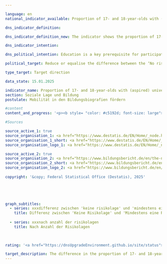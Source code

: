 ```yaml
---

language: en        
national_indicator_available: Proportion of 17- and 18-year-olds with (aspired) university entrance qualification        

dns_indicator_definition:         

dns_indicator_definition_new: The indicator shows the proportion of 17- and 18-year-olds who attend a grammar school or a vocational school leading to a higher education entrance qualification or who have already achieved a higher education entrance qualification, out of all 17- and 18-year-olds. It shows the difference between the corresponding proportions of 17- and 18-year-olds with ‘No risk situation’ and 17- and 18-year-olds with ‘At least one risk situation’. The three risk situations are the social risk situation, the risk situation of formally low-qualified parents and the financial risk situation.        

dns_indicator_intention:         

dns_political_intention: Education is a key prerequisite for participation, prosperity and economic and social development. A reduced influence of social background on the educational path of children and young people is an indicator of equal opportunities in the education system.        

political_target: Reduce or equalise the difference between the ‘No risk situation’ and ‘At least one risk situation’ groups        

type_target: Target direction        

data_state: 15.01.2025        

indicator_name: Proportion of 17- and 18-year-olds with (aspired) university entrance qualification        
section: Soziale Lage und Bildung        
postulate: Mobilität in den Bildungsbiografien fördern        

#content         
content_and_progress: '<p><b style= "color: #c5192d; font-size: large">4.3.b Anteil der 17- und 18-Jährigen mit (angestrebter) Studienberechtigung</b><br><br><b>Content and Methodology</b><br><br>This indicator measures the proportion of 17- and 18-year-olds who have or are pursuing higher education entrance qualifications. The latter includes 17- and 18-year-olds who attend a grammar school (Gymnasium) or vocational school leading to higher education entrance qualifications (Hochschulreife) or a university of applied sciences entrance qualification.<br><br>The indicator distinguishes between 17- and 18-year-olds who, due to their social background, are exposed to a so-called risk situation and those who are not. These risk situations include "social risk" when neither parent is employed; "formally low-skilled parents" when neither parent has completed vocational training or higher education entrance qualifications; and "financial risk" when the household"s net equivalent income is below the poverty line. These risk situations are often interdependent and therefore often occur together. Therefore, many young people are exposed to several risk situations simultaneously. 4% of those under 18&nbsp;were exposed to all three risk situations simultaneously, while 30.9% were affected by at least one of the three.<br><br>The data is based on the Federal Statistical Office"s microcensus, an annual sample survey covering 1% of the German population. Due to a comprehensive redesign of the microcensus in 2020, the data collected from this year onwards are only partially comparable with those of previous years. The results for 2023&nbsp;are based on preliminary data from the initial results of the microcensus.<br><br><b>Development and Methodological Limitations</b><br><br>In 2023, 58.6% of 17- and 18-year-olds were seeking or already had a university entrance qualification. Among 17- and 18-year-olds with one or more risk situations, this proportion was significantly lower at 43.7%. Among 17- and 18-year-olds without a risk situation, the proportion was 65.0%.<br><br>In addition to Gymnasium (grammar school) and vocational schools, higher education entrance qualifications can also be obtained at other types of schools, such as community schools. However, since these types of schools predominantly lead to a Realschule (Real- or Hauptschule) qualification, 17- and 18-year-olds who are pursuing higher education entrance qualifications at, for example, a community school are not included. In this respect, the indicator underestimates the actual situation.<br><br>In addition to 17- and 18-year-olds who already have a higher education entrance qualification, the indicator only includes those 17- and 18-year-olds who attend a school type primarily aimed at obtaining such a qualification. The actual graduation rates, which are sometimes significantly lower, are not included in the indicator. Therefore, the number of university entrance qualifications sought in the indicator does not correspond to the number of university entrance qualifications actually acquired later. The fact that the university entrance qualifications actually acquired are not taken into account is primarily for methodological reasons: Many students only obtain the higher education entrance qualification after the age of 18. However, only about 84% of 19-year-olds live with at least one parent in the same household, meaning that no information is available for determining the risk status of the remaining 16%.<br><br>A further limitation of the indicator"s validity is that approximately 15% of 17-year-olds and 7% of 18-year-olds are still attending lower secondary education (grades up to 9/10). In such cases, it is sometimes not clear whether these young adults are pursuing an educational program aimed at obtaining a higher education entrance qualification or not.<br><br>In 2023, the difference between the proportions of 17- and 18-year-olds with and without a risk status who are seeking or already hold a higher education entrance qualification was 21.3&nbsp;percentage points. There is no clear trend in recent years, and therefore an estimate of the target"s attainability is not possible.</p>'                

#Sources        

source_active_1: true
source_organisation_1: <a href="https://www.destatis.de/EN/Home/_node.html" target="_blank">Federal Statistical Office</a>
source_organisation_1_short: <a href="https://www.destatis.de/EN/Home/_node.html" target="_blank">Federal Statistical Office</a>
source_organisation_logo_1: <a href="https://www.destatis.de/EN/Home/_node.html" target="_blank"><img src="https://dnsTestEnvironment.github.io/site/public/OrgImgEn/destatis.png" alt="Federal Statistical Office" title=" Click here to visit the homepage of the organizationFederal Statistical Office" style="height:60px; width:148px; border:transparent"/></a>

source_active_2: true
source_organisation_2: <a href="https://www.bildungsbericht.de/en/the-national-report-on-education/education-in-germany?set_language=en" target="_blank" onclick="return confirm_alert('the Nationaler Bildungsbericht', 'En')">Nationaler Bildungsbericht</a>
source_organisation_2_short: <a href="https://www.bildungsbericht.de/en/the-national-report-on-education/education-in-germany?set_language=en" target="_blank" onclick="return confirm_alert('the Nationaler Bildungsbericht', 'En')">Nationaler Bildungsbericht</a>
source_organisation_logo_2: <a href="https://www.bildungsbericht.de/en/the-national-report-on-education/education-in-germany?set_language=en" target="_blank" onclick="return confirm_alert('the Nationaler Bildungsbericht', 'En')"><img src="https://dnsTestEnvironment.github.io/site/public/OrgImgEn/nbb.png" alt="Nationaler Bildungsbericht" title=" Click here to visit the homepage of the organizationNationaler Bildungsbericht" style="height:60px; width:148px; border:transparent"/></a>
        
copyright: '&copy; Federal Statistical Office (Destatis), 2025'        

        

        

graph_subtitles: 
  - series: xxxdifferenz zwischen 'keine risikolage' und 'mindestens eine risikolage'
    title: Differenz zwischen 'Keine Risikolage' und 'Mindestens eine Risikolage'
    
  - series: xxxnach anzahl der risikolagen
    title: Nach Anzahl der Risikolagen
            

                        
rating: '<a href="https://dnsUpgradeEnvironment.github.io/site/status"><img src="https://sdg-indikatoren.de/public/Wettersymbole/Wolke.png" title="Der Durchschnittswert zielte in 2023 in die falsche Richtung oder zeigt eine Stagnation an, im vorangegangenen Jahr zeigte sich jedoch eine Wende in die gewünschte Richtung." alt="Wettersymbol Wolke"/></a>'        

target_description: The difference in the proportion of 17- and 18-year-olds with (aspired) university entrance qualifications between those ‘without a risk situation’ and those with ‘at least one risk situation’ is to be reduced.<br><br><br>Based on the target formulation, the average development over the last six years shows an increase (despite a slight improvement in 2023). Indicator 4.3.b is rated "cloud" for the year 2023.        
---
```


